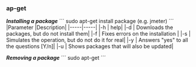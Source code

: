 ### ap-get
**_Installing a package_**
´´´
sudo apt-get install package  (e.g. jmeter)
´´´
|Parameter |Description|
|-----|-----|
|-h | help|
|-d | Downloads the packages, but do not install them|
|-f | Fixes errors on the installation |
|-s | Simulates the operation, but do not do it for real|
|-y | Answers "yes" to all the questions [Y/n]|
|-u | Shows packages that will also be updated|

**_Removing a package_**
´´´
sudo apt-get
´´´
